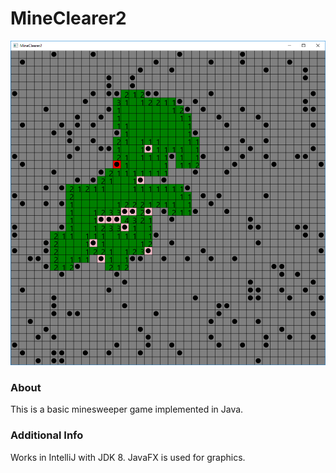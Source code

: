 # MineClearer2

![screenshot](https://raw.githubusercontent.com/jsheradin/MineClearer2/javafx/gameplay.PNG)

### About
This is a basic minesweeper game implemented in Java.

### Additional Info
Works in IntelliJ with JDK 8. JavaFX is used for graphics.
